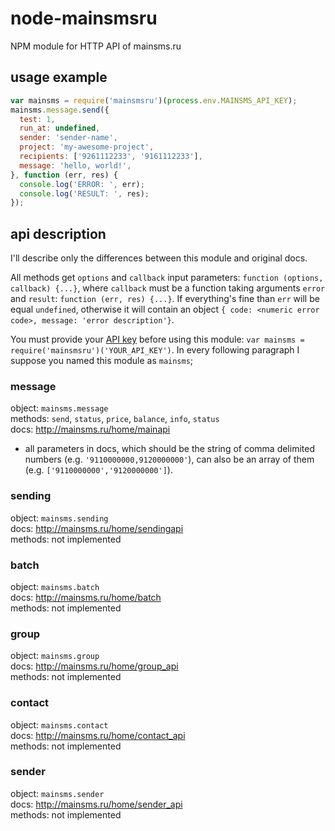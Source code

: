 # node-mainsmsru
NPM module for HTTP API of mainsms.ru


## usage example
```javascript
var mainsms = require('mainsmsru')(process.env.MAINSMS_API_KEY);
mainsms.message.send({
  test: 1,
  run_at: undefined,
  sender: 'sender-name',
  project: 'my-awesome-project',
  recipients: ['9261112233', '9161112233'],
  message: 'hello, world!',
}, function (err, res) {
  console.log('ERROR: ', err);
  console.log('RESULT: ', res);
});
```

## api description

I'll describe only the differences between this module and original docs.

All methods get `options` and `callback` input parameters: `function (options, callback) {...}`, where `callback` must be a function taking arguments `error` and `result`: `function (err, res) {...}`. If everything's fine than `err` will be equal `undefined`, otherwise it will contain an object `{ code: <numeric error code>, message: 'error description'}`.

You must provide your [API key](http://mainsms.ru/office/api_account) before using this module: `var mainsms = require('mainsmsru')('YOUR_API_KEY')`. In every following paragraph I suppose you named this module as `mainsms`;


### message

object: `mainsms.message`  
methods: `send`, `status`, `price`, `balance`, `info`, `status`  
docs: http://mainsms.ru/home/mainapi

  + all parameters in docs, which should be the string of comma delimited numbers (e.g. `'9110000000,9120000000'`), can also be an array of them (e.g. `['9110000000','9120000000']`).


### sending

object: `mainsms.sending`  
docs: http://mainsms.ru/home/sendingapi  
methods: not implemented

### batch

object: `mainsms.batch`  
docs: http://mainsms.ru/home/batch  
methods: not implemented

### group

object: `mainsms.group`  
docs: http://mainsms.ru/home/group_api  
methods: not implemented

### contact

object: `mainsms.contact`  
docs: http://mainsms.ru/home/contact_api  
methods: not implemented

### sender

object: `mainsms.sender`  
docs: http://mainsms.ru/home/sender_api  
methods: not implemented

